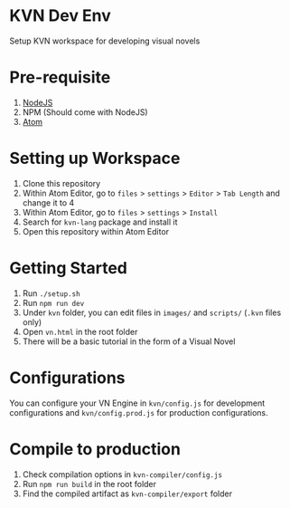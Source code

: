 # KVN Dev Env

Setup KVN workspace for developing visual novels

# Pre-requisite

1. [NodeJS](https://nodejs.org/en/)
2. NPM (Should come with NodeJS)
3. [Atom](https://atom.io/)

# Setting up Workspace

1. Clone this repository
2. Within Atom Editor, go to `files` > `settings` > `Editor` > `Tab Length` and change it to 4
3. Within Atom Editor, go to `files` > `settings` > `Install`
4. Search for `kvn-lang` package and install it
5. Open this repository within Atom Editor

# Getting Started

1. Run `./setup.sh`
2. Run `npm run dev`
3. Under `kvn` folder, you can edit files in `images/` and `scripts/` (`.kvn` files only)
4. Open `vn.html` in the root folder
5. There will be a basic tutorial in the form of a Visual Novel

# Configurations

You can configure your VN Engine in `kvn/config.js` for development configurations and `kvn/config.prod.js` for
production configurations.

# Compile to production

1. Check compilation options in `kvn-compiler/config.js`
2. Run `npm run build` in the root folder
3. Find the compiled artifact as `kvn-compiler/export` folder
